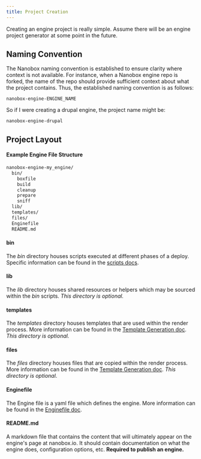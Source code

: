 ```yaml
---
title: Project Creation
---
```


Creating an engine project is really simple. Assume there will be an engine project generator at some point in the future.

## Naming Convention

The Nanobox naming convention is established to ensure clarity where context is not available. For instance, when a Nanobox engine repo is forked, the name of the repo should provide sufficient context about what the project contains. Thus, the established naming convention is as follows:

```text
nanobox-engine-ENGINE_NAME
```

So if I were creating a drupal engine, the project name might be:

```text
nanobox-engine-drupal
```

## Project Layout

#### Example Engine File Structure
```txt
nanobox-engine-my_engine/
  bin/
    boxfile
    build
    cleanup
    prepare
    sniff
  lib/
  templates/
  files/
  Enginefile
  README.md
```

#### bin

The *bin* directory houses scripts executed at different phases of a deploy. Specific information can be found in the [scripts docs](/engines/scripts/).

#### lib

The *lib* directory houses shared resources or helpers which may be sourced within the *bin* scripts. *This directory is optional.*

#### templates

The *templates* directory houses templates that are used within the render process. More information can be found in the [Template Generation doc](/engines/common-tasks/template-generation). *This directory is optional.*

#### files

The *files* directory houses files that are copied within the render process. More information can be found in the [Template Generation doc](/engines/common-tasks/template-generation). *This directory is optional*.

#### Enginefile

The Engine file is a yaml file which defines the engine. More information can be found in the [Enginefile doc](/engines/enginefile).

#### README.md

A markdown file that contains the content that will ultimately appear on the engine's page at nanobox.io. It should contain documentation on what the engine does, configuration options, etc. **Required to publish an engine.**
